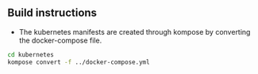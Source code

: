 ## Build instructions

* The kubernetes manifests are created through kompose by converting the docker-compose file.
```bash
cd kubernetes
kompose convert -f ../docker-compose.yml
```
